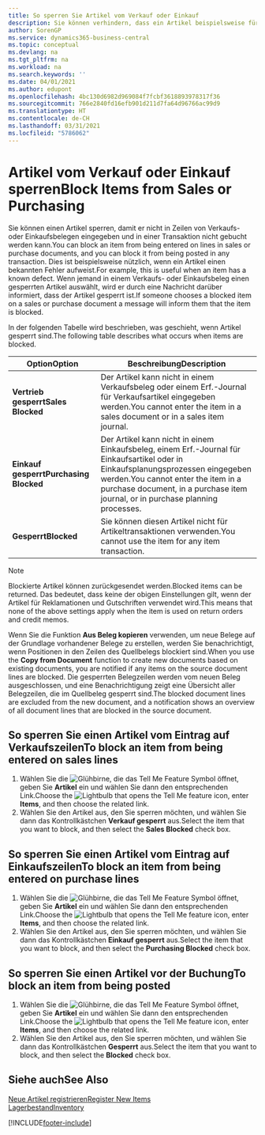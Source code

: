 ```yaml
---
title: So sperren Sie Artikel vom Verkauf oder Einkauf
description: Sie können verhindern, dass ein Artikel beispielsweise für Verkaufs- oder Einkaufsbelege verwendet wird.
author: SorenGP
ms.service: dynamics365-business-central
ms.topic: conceptual
ms.devlang: na
ms.tgt_pltfrm: na
ms.workload: na
ms.search.keywords: ''
ms.date: 04/01/2021
ms.author: edupont
ms.openlocfilehash: 4bc130d6982d969084f7fcbf3618893978317f36
ms.sourcegitcommit: 766e2840fd16efb901d211d7fa64d96766ac99d9
ms.translationtype: HT
ms.contentlocale: de-CH
ms.lasthandoff: 03/31/2021
ms.locfileid: "5786062"
---
```

# <a name="block-items-from-sales-or-purchasing"></a><span data-ttu-id="34701-103">Artikel vom Verkauf oder Einkauf sperren</span><span class="sxs-lookup"><span data-stu-id="34701-103">Block Items from Sales or Purchasing</span></span>
<span data-ttu-id="34701-104">Sie können einen Artikel sperren, damit er nicht in Zeilen von Verkaufs- oder Einkaufsbelegen eingegeben und in einer Transaktion nicht gebucht werden kann.</span><span class="sxs-lookup"><span data-stu-id="34701-104">You can block an item from being entered on lines in sales or purchase documents, and you can block it from being posted in any transaction.</span></span> <span data-ttu-id="34701-105">Dies ist beispielsweise nützlich, wenn ein Artikel einen bekannten Fehler aufweist.</span><span class="sxs-lookup"><span data-stu-id="34701-105">For example, this is useful when an item has a known defect.</span></span> <span data-ttu-id="34701-106">Wenn jemand in einem Verkaufs- oder Einkaufsbeleg einen gesperrten Artikel auswählt, wird er durch eine Nachricht darüber informiert, dass der Artikel gesperrt ist.</span><span class="sxs-lookup"><span data-stu-id="34701-106">If someone chooses a blocked item on a sales or purchase document a message will inform them that the item is blocked.</span></span>

<span data-ttu-id="34701-107">In der folgenden Tabelle wird beschrieben, was geschieht, wenn Artikel gesperrt sind.</span><span class="sxs-lookup"><span data-stu-id="34701-107">The following table describes what occurs when items are blocked.</span></span>  

|<span data-ttu-id="34701-108">Option</span><span class="sxs-lookup"><span data-stu-id="34701-108">Option</span></span>|<span data-ttu-id="34701-109">Beschreibung</span><span class="sxs-lookup"><span data-stu-id="34701-109">Description</span></span>|  
|--------------------|------------|  
|<span data-ttu-id="34701-110">**Vertrieb gesperrt**</span><span class="sxs-lookup"><span data-stu-id="34701-110">**Sales Blocked**</span></span>|<span data-ttu-id="34701-111">Der Artikel kann nicht in einem Verkaufsbeleg oder einem Erf.-Journal für Verkaufsartikel eingegeben werden.</span><span class="sxs-lookup"><span data-stu-id="34701-111">You cannot enter the item in a sales document or in a sales item journal.</span></span>|  
|<span data-ttu-id="34701-112">**Einkauf gesperrt**</span><span class="sxs-lookup"><span data-stu-id="34701-112">**Purchasing Blocked**</span></span>|<span data-ttu-id="34701-113">Der Artikel kann nicht in einem Einkaufsbeleg, einem Erf.-Journal für Einkaufsartikel oder in Einkaufsplanungsprozessen eingegeben werden.</span><span class="sxs-lookup"><span data-stu-id="34701-113">You cannot enter the item in a purchase document, in a purchase item journal, or in purchase planning processes.</span></span>|  
|<span data-ttu-id="34701-114">**Gesperrt**</span><span class="sxs-lookup"><span data-stu-id="34701-114">**Blocked**</span></span>|<span data-ttu-id="34701-115">Sie können diesen Artikel nicht für Artikeltransaktionen verwenden.</span><span class="sxs-lookup"><span data-stu-id="34701-115">You cannot use the item for any item transaction.</span></span>|  

> [!NOTE]
> <span data-ttu-id="34701-116">Blockierte Artikel können zurückgesendet werden.</span><span class="sxs-lookup"><span data-stu-id="34701-116">Blocked items can be returned.</span></span> <span data-ttu-id="34701-117">Das bedeutet, dass keine der obigen Einstellungen gilt, wenn der Artikel für Reklamationen und Gutschriften verwendet wird.</span><span class="sxs-lookup"><span data-stu-id="34701-117">This means that none of the above settings apply when the item is used on return orders and credit memos.</span></span>

<span data-ttu-id="34701-118">Wenn Sie die Funktion **Aus Beleg kopieren** verwenden, um neue Belege auf der Grundlage vorhandener Belege zu erstellen, werden Sie benachrichtigt, wenn Positionen in den Zeilen des Quellbelegs blockiert sind.</span><span class="sxs-lookup"><span data-stu-id="34701-118">When you use the **Copy from Document** function to create new documents based on existing documents, you are notified if any items on the source document lines are blocked.</span></span> <span data-ttu-id="34701-119">Die gesperrten Belegzeilen werden vom neuen Beleg ausgeschlossen, und eine Benachrichtigung zeigt eine Übersicht aller Belegzeilen, die im Quellbeleg gesperrt sind.</span><span class="sxs-lookup"><span data-stu-id="34701-119">The blocked document lines are excluded from the new document, and a notification shows an overview of all document lines that are blocked in the source document.</span></span>

## <a name="to-block-an-item-from-being-entered-on-sales-lines"></a><span data-ttu-id="34701-120">So sperren Sie einen Artikel vom Eintrag auf Verkaufszeilen</span><span class="sxs-lookup"><span data-stu-id="34701-120">To block an item from being entered on sales lines</span></span>  
1.  <span data-ttu-id="34701-121">Wählen Sie die ![Glühbirne, die das Tell Me Feature](media/ui-search/search_small.png "Tell Me-Funktion") Symbol öffnet, geben Sie **Artikel** ein und wählen Sie dann den entsprechenden Link.</span><span class="sxs-lookup"><span data-stu-id="34701-121">Choose the ![Lightbulb that opens the Tell Me feature](media/ui-search/search_small.png "Tell me what you want to do") icon, enter **Items**, and then choose the related link.</span></span>  
2.  <span data-ttu-id="34701-122">Wählen Sie den Artikel aus, den Sie sperren möchten, und wählen Sie dann das Kontrollkästchen **Verkauf gesperrt** aus.</span><span class="sxs-lookup"><span data-stu-id="34701-122">Select the item that you want to block, and then select the **Sales Blocked** check box.</span></span>  

## <a name="to-block-an-item-from-being-entered-on-purchase-lines"></a><span data-ttu-id="34701-123">So sperren Sie einen Artikel vom Eintrag auf Einkaufszeilen</span><span class="sxs-lookup"><span data-stu-id="34701-123">To block an item from being entered on purchase lines</span></span>  
1.  <span data-ttu-id="34701-124">Wählen Sie die ![Glühbirne, die das Tell Me Feature](media/ui-search/search_small.png "Tell Me-Funktion") Symbol öffnet, geben Sie **Artikel** ein und wählen Sie dann den entsprechenden Link.</span><span class="sxs-lookup"><span data-stu-id="34701-124">Choose the ![Lightbulb that opens the Tell Me feature](media/ui-search/search_small.png "Tell me what you want to do") icon, enter **Items**, and then choose the related link.</span></span>  
2.  <span data-ttu-id="34701-125">Wählen Sie den Artikel aus, den Sie sperren möchten, und wählen Sie dann das Kontrollkästchen **Einkauf gesperrt** aus.</span><span class="sxs-lookup"><span data-stu-id="34701-125">Select the item that you want to block, and then select the **Purchasing Blocked** check box.</span></span>  

## <a name="to-block-an-item-from-being-posted"></a><span data-ttu-id="34701-126">So sperren Sie einen Artikel vor der Buchung</span><span class="sxs-lookup"><span data-stu-id="34701-126">To block an item from being posted</span></span>
1. <span data-ttu-id="34701-127">Wählen Sie die ![Glühbirne, die das Tell Me Feature](media/ui-search/search_small.png "Tell Me-Funktion") Symbol öffnet, geben Sie **Artikel** ein und wählen Sie dann den entsprechenden Link.</span><span class="sxs-lookup"><span data-stu-id="34701-127">Choose the ![Lightbulb that opens the Tell Me feature](media/ui-search/search_small.png "Tell me what you want to do") icon, enter **Items**, and then choose the related link.</span></span>
2. <span data-ttu-id="34701-128">Wählen Sie den Artikel aus, den Sie sperren möchten, und wählen Sie dann das Kontrollkästchen **Gesperrt** aus.</span><span class="sxs-lookup"><span data-stu-id="34701-128">Select the item that you want to block, and then select the **Blocked** check box.</span></span>

## <a name="see-also"></a><span data-ttu-id="34701-129">Siehe auch</span><span class="sxs-lookup"><span data-stu-id="34701-129">See Also</span></span>  
[<span data-ttu-id="34701-130">Neue Artikel registrieren</span><span class="sxs-lookup"><span data-stu-id="34701-130">Register New Items</span></span>](inventory-how-register-new-items.md)  
[<span data-ttu-id="34701-131">Lagerbestand</span><span class="sxs-lookup"><span data-stu-id="34701-131">Inventory</span></span>](inventory-manage-inventory.md)  


[!INCLUDE[footer-include](includes/footer-banner.md)]